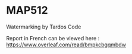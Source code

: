 # MAP512
Watermarking by Tardos Code

Report in French can be viewed here : https://www.overleaf.com/read/bmpkcbgqmbdw
